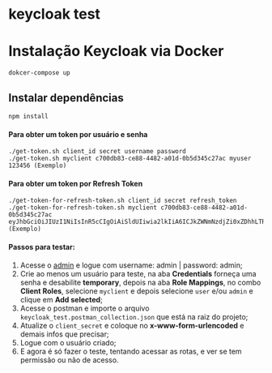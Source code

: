 # keycloak test

# Instalação Keycloak via Docker

~~~shell
dokcer-compose up
~~~

## Instalar dependências

~~~shell
npm install
~~~

#### Para obter um token por usuário e senha

~~~shell
./get-token.sh client_id secret username password
./get-token.sh myclient c700db83-ce88-4482-a01d-0b5d345c27ac myuser 123456 (Exemplo)
~~~

#### Para obter um token por Refresh Token

~~~shell
./get-token-for-refresh-token.sh client_id secret refresh_token
./get-token-for-refresh-token.sh myclient c700db83-ce88-4482-a01d-0b5d345c27ac eyJhbGciOiJIUzI1NiIsInR5cCIgOiAiSldUIiwia2lkIiA6ICJkZWNmNzdjZi0xZDhhLTRhYjUtODQ5ZS0xMjhkMTZmYjczZDQifQ.eyJleHAiOjE2MTUwNjU4MDEsImlhdCI6MTYxNTA2NDAwMSwianRpIjoiYzhjNDJlZDctZjQ5Mi00YWFmLWJjOWItM2NlY2YxN2U3NmI5IiwiaXNzIjoiaHR0cDovL2xvY2FsaG9zdDo4MDgwL2F1dGgvcmVhbG1zL215cmVhbG0iLCJhdWQiOiJodHRwOi8vbG9jYWxob3N0OjgwODAvYXV0aC9yZWFsbXMvbXlyZWFsbSIsInN1YiI6Ijc2N2UwM2VlLWRjYjItNGZlYi05ZmU2LWU4NmEwNjkyOGNmZSIsInR5cCI6IlJlZnJlc2giLCJhenAiOiJteWNsaWVudCIsInNlc3Npb25fc3RhdGUiOiI1ZTAzNTQwNS1mNzAxLTQ3OTUtYjVjZS1iZGZjNjBmNDk1NzciLCJzY29wZSI6InByb2ZpbGUgZW1haWwifQ.8JbmiKXDbirIwljqvba6dvECTyAlSHZUn38tvYj_Sg0 (Exemplo)
~~~

#### Passos para testar:

1. Acesse o [admin](http://localhost:8080/auth/admin) e logue com username: admin | password: admin;
2. Crie ao menos um usuário para teste, na aba **Credentials** forneça uma senha e desabilite **temporary**, depois na aba **Role Mappings**, no combo **Client Roles**, selecione `myclient` e depois selecione `user` e/ou `admin` e clique em **Add selected**;
3. Acesse o postman e importe o arquivo `keycloak_test.postman_collection.json` que está na raiz do projeto;
4. Atualize o `client_secret` e coloque no **x-www-form-urlencoded** e demais infos que precisar;
5. Logue com o usuário criado;
6. E agora é só fazer o teste, tentando acessar as rotas, e ver se tem permissão ou não de acesso.